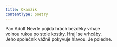 ```yaml
---
title: Okamžik
contentType: poetry
---
```


<section>

Pan Adolf Nevrle pojídá hrách bezděky vrhaje  
volnou rukou po stole kostky. Hrají se vrhcáby.  
Jeho společník vážně pokyvuje hlavou. Je poledne.

</section>
